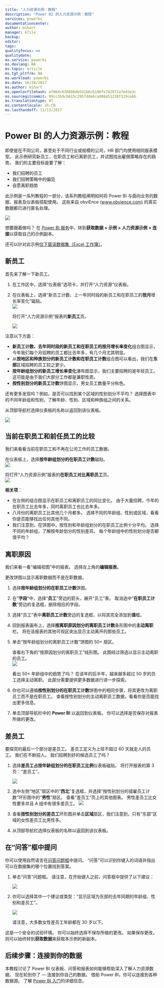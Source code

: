 ```yaml
---
title: "人力资源示例：教程"
description: "Power BI 的人力资源示例：教程"
services: powerbi
documentationcenter: 
author: mihart
manager: kfile
backup: 
editor: 
tags: 
qualityfocus: no
qualitydate: 
ms.service: powerbi
ms.devlang: NA
ms.topic: article
ms.tgt_pltfrm: NA
ms.workload: powerbi
ms.date: 10/28/2017
ms.author: mihart
ms.openlocfilehash: ef064c636880db5d1b6c6106fe742972a7ed3a3c
ms.sourcegitcommit: 99cc3b9cb615c2957dde6ca908a51238f129cebb
ms.translationtype: HT
ms.contentlocale: zh-CN
ms.lasthandoff: 11/13/2017
---
```

# <a name="human-resources-sample-for-power-bi-take-a-tour"></a>Power BI 的人力资源示例：教程
即使是在不同公司，甚至处于不同行业或规模的公司，HR 部门均使用相同报表模型。 此示例研究新员工、在职员工和已离职员工，并试图找出雇佣策略存在的趋势。 我们的主要目标是要了解：

* 我们招聘的员工
* 我们招聘策略中的偏见
* 自愿离职趋势

此示例是一系列教程的一部分，该系列教程阐明如何将 Power BI 与面向业务的数据、报表及仪表板搭配使用。 这些来自 obviEnce [(www.obvience.com)](http://www.obvience.com/) 的真实数据都已进行匿名处理。

![](media/sample-human-resources/hr1.png)

想要跟着做吗？ 在 [Power BI 服务](https://powerbi.com)中，转到**获取数据 > 示例 > 人力资源示例 > 连接**以获取自己的示例副本。

还可以针对此示例[仅下载该数据集（Excel 工作簿）](http://go.microsoft.com/fwlink/?LinkId=529780)。

## <a name="new-hires"></a>新员工
首先来了解一下新员工。

1. 在工作区中，选择“仪表板”选项卡，并打开“人力资源”仪表板。
2. 在仪表板上，选择“新员工计数、上一年同时段的新员工和在职员工的**按月**增长率变化”磁贴。  
   ![](media/sample-human-resources/hr2.png)  
   
   将打开“人力资源示例”报表的**新员工**页。  
   
   ![](media/sample-human-resources/hr3.png)

注意以下方面：

* **新员工计数、去年同时段的新员工和在职员工的按月增长率变化**组合图显示，今年我们每个月招聘的员工都比去年多，有几个月尤其明显。
* 从**按地区和种族划分的新员工计数和在职员工计数**组合图可以看出，我们在**东部**区域招聘的员工较之更少。
* **按年龄组划分的新员工增长率变化**瀑布图显示，我们主要招聘的是年轻员工。 这可能是由于我们大部分工作都是兼职性质。
* **按性别划分的新员工计数**饼图显示，男女员工数量平分秋色。

还有更多发现吗？例如，是否可以找到某个区域的性别划分不平均？ 选择图表中的不同年龄组和性别，了解年龄、性别、区域和种族组之间的关系。

从顶部导航栏选择仪表板的名称以返回到该仪表板。

![](media/sample-human-resources/power-bi-breadcrumbs.png)

## <a name="compare-current-active-and-former-employees"></a>当前在职员工和前任员工的比较
我们来看看当前在职员工和不再在公司工作的员工数据。

在仪表板上，选择**按年龄组划分的在职员工计数**磁贴。  
![](media/sample-human-resources/pbi_hr_sample_activepie.png)

将打开“人力资源示例”报表的**在职员工对比离职员工**页。  
![](media/sample-human-resources/hr5.png)

**相关项**：

* 在左侧的组合图显示在职员工和离职员工的同比变化。 由于大量招聘，今年的在职员工比去年多，同时离职员工也比去年多。
* 八月份的离职员工比其他几个月都多。 选择不同的年龄组、性别或区域，看看你是否能够找出任何其他不同。
* 我们注意到，在饼图中，按性别和年龄组划分的在职员工比例十分平均。 选择不同的年龄组，了解按年龄划分的性别差异。 每个年龄组中的性别划分是否都很平均？ 

## <a name="reasons-for-separation"></a>离职原因
我们来看一看“编辑视图”中的报表。 选择左上角的**编辑报表**。 

更改饼图以显示离职数据而不是在职数据。

1. 选择**按年龄组划分的在职员工计数**饼图。
2. 在“**字段**”中，选择“**员工**”旁边的箭头，展开“员工”表。 取消选中“**在职员工计数**”旁边的复选框，删除相应的字段。
3. 选择“员工”表中**离职员工计数**旁边的复选框，以将其完全添加到**值**框。
4. 回到报表画布上，选择**按离职原因划分的离职员工计数**条形图中的**主动离职**栏。 将在该报表的其他可视区突出显示主动离开的那些员工。
5. 单击“按年龄组划分的离职员工计数”饼图的 50+ 扇区。
   
   查看右下角的“按原因划分的离职员工”线形图。 此图经过筛选以显示主动离职的员工。  
   ![](media/sample-human-resources/pbi_hr_sample_sepsover50.png)
   
   看出 50+ 年龄组中的趋势了吗？ 在该年的后半年，越来越多超过 50 岁的员工选择主动离职。 此部分需要提供更多数据进行进一步探索。
6. 你也可以遵循**按性别划分的在职员工计数**饼图中的相同步骤，将其更改为离职员工而不是在职员工。 查看按性别划分的主动离职员工数据，看看你是否能找出更多信息。
7. 单击顶部导航栏中的 **Power BI** 以返回到仪表板。 你可以选择是否保存对报表所做的更改。

## <a name="bad-hires"></a>差员工
要探究的最后一个部分是差员工。 差员工定义为上班不超过 60 天就走人的员工。 我们在不断招人。 我们招聘到好的候选员工了吗？

1. 选择**差员工占按年龄组划分的在职员工比例**仪表板磁贴。 将打开报表的第 3 页：“差员工”。
   
   ![](media/sample-human-resources/hr7.png)  
2. 选中左侧“地区”扇区中的“**西北**”复选框，并选择“按性别划分的错雇员工计数”环形图中的“**男性**”扇区。  查看“差员工”页上的其他图表。 男性差员工比女性要多并且 A 组中有很多差员工。
   ![](media/sample-human-resources/pbi_hr_sample_badhirespage.png)  
3. 查看**按性别划分的差员工**环形图并单击**区域**扇区，我们注意到，只有“东部”区域的女性差员工比男性多。  
4. 从顶部导航栏选择仪表板的名称以返回到该仪表板。

## <a name="asking-a-question-in-the-qa-box"></a>在“问答”框中提问
你可以使用自然语言在[问答问题框](service-how-to-q-and-a.md)中提问。 “问答”可以识别你键入的词语并指出可以在数据集的哪个位置找到答案。

1. 单击“问答”问题框。 请注意，在开始键入之前，问答框中提供了以下建议：
   
   ![](media/sample-human-resources/pbi_hr_sample_qabox.png)
2. 你可以选择其中一个建议或类型：“显示区域为东部的去年同期的年龄组、性别和差员工”。  
   
   ![](media/sample-human-resources/pbi_hr_sample_qa_answer.png)
   
   请注意，大多数女性差员工年龄都在 30 岁以下。

这是一个安全的试验环境。 你可以始终选择不保存所做的更改。 如果保存更改，则可以始终转到**获取数据**来获取本示例的新副本。

## <a name="next-steps-connect-to-your-data"></a>后续步骤：连接到你的数据
本教程讨论了 Power BI 仪表板、问答和报表如何能够帮助深入了解人力资源数据。 现在轮到你了 — 连接到你自己的数据。 借助 Power BI，你可以连接到各种数据源。 了解 [Power BI 入门](service-get-started.md)的详细信息。  

